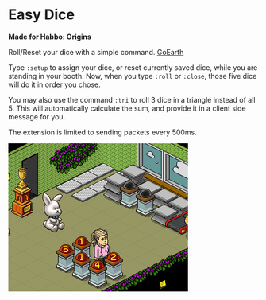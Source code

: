 # Easy Dice
**Made for Habbo: Origins**

Roll/Reset your dice with a simple command. [GoEarth](https://github.com/xabbo/goearth)

Type ```:setup``` to assign your dice, or reset currently saved dice, while you are standing in your booth.
Now, when you type ```:roll``` or ```:close```, those five dice will do it in order you chose.

You may also use the command ```:tri``` to roll 3 dice in a triangle instead of all 5. This will automatically calculate the sum, and provide it in a client side message for you.

The extension is limited to sending packets every 500ms.

![](https://github.com/chirp24/easydice/blob/main/dicescript.gif)
